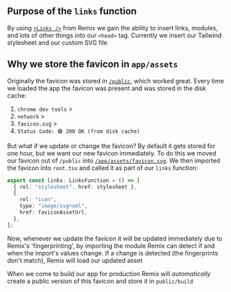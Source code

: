 ## Purpose of the `links` function

By using [`<Links />`](root.tsx) from Remix we gain the ability to insert links, modules, and lots of other things into our `<head>` tag. Currently we insert our Tailwind stylesheet and our custom SVG file

## Why we store the favicon in `app/assets`

Originally the favicon was stored in [`/public`](../public/), which worked great. Every time we loaded the app the favicon was present and was stored in the disk cache:

1. `chrome dev tools` >
2. `network` >
3. `favicon.svg` >
4. `Status Code: 🟢 200 OK (from disk cache)`

But what if we update or change the favicon? By default it gets stored for one hour, but we want our new favicon immediately. To do this we moved our favicon out of `/public` into [`/app/assets/favicon.svg`](/app/assets/favicon.svg). We then imported the favicon into `root.tsx` and called it as part of our `links` function:

```TypeScript
export const links: LinksFunction = () => [
  { rel: "stylesheet", href: stylesheet },
  {
    rel: "icon",
    type: "image/svg+xml",
    href: faviconAssetUrl,
  },
];
```

Now, whenever we update the favicon it will be updated immediately due to Remix's 'fingerprinting', by importing the module Remix can detect if and when the import's values change. If a change is detected (the fingerprints don't match), Remix will load our updated asset

When we come to build our app for production Remix will _automatically_ create a public version of this favicon and store it in `public/build`
